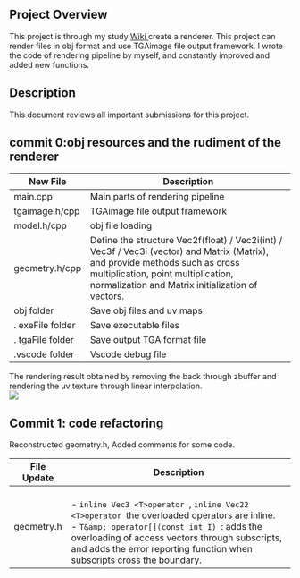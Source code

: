 ## Project Overview

This project is through my study [Wiki ](https://github.com/ssloy/tinyrenderer/wiki)create a renderer. This project can render files in obj format and use TGAimage file output framework. I wrote the code of rendering pipeline by myself, and constantly improved and added new functions.

## Description

This document reviews all important submissions for this project.

## commit 0:obj resources and the rudiment of the renderer

| New File         | Description                                                                                                                                                                                                              |
| ---------------- | ------------------------------------------------------------------------------------------------------------------------------------------------------------------------------------------------------------------------ |
| main.cpp         | Main parts of rendering pipeline                                                                                                                                                                                         |
| tgaimage.h/cpp   | TGAimage file output framework                                                                                                                                                                                           |
| model.h/cpp      | obj file loading                                                                                                                                                                                                         |
| geometry.h/cpp   | Define the structure Vec2f(float) / Vec2i(int) / Vec3f / Vec3i (vector) and Matrix (Matrix), and provide methods such as cross multiplication, point multiplication, normalization and Matrix initialization of vectors. |
| obj folder       | Save obj files and uv maps                                                                                                                                                                                               |
| . exeFile folder | Save executable files                                                                                                                                                                                                    |
| . tgaFile folder | Save output TGA format file                                                                                                                                                                                              |
| .vscode folder   | Vscode debug file                                                                                                                                                                                                        |

The rendering result obtained by removing the back through zbuffer and rendering the uv texture through linear interpolation.<br />![](C:\Users\Pencil\Desktop\Code\MyTinyRenderer\picture\output.png)

## Commit 1: code refactoring

Reconstructed geometry.h, Added comments for some code.

| File Update | Description                                                                                                                                                                                                                                                                               |
| ----------- | ----------------------------------------------------------------------------------------------------------------------------------------------------------------------------------------------------------------------------------------------------------------------------------------- |
| geometry.h  | <br />- `inline Vec3 <T>operator `, `inline Vec22 <T>operator `the overloaded operators are inline. <br />- `T&amp; operator[](const int I) `: adds the overloading of access vectors through subscripts, and adds the error reporting function when subscripts cross the boundary.<br /> |
